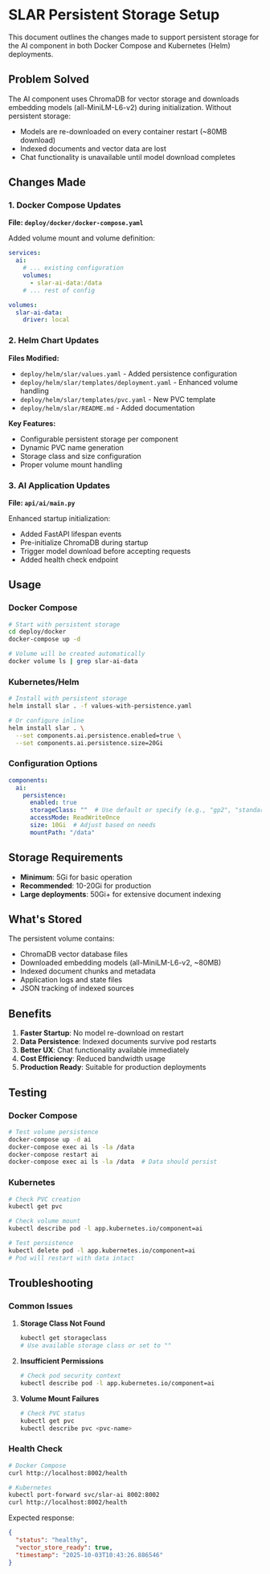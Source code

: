 # SLAR Persistent Storage Setup

This document outlines the changes made to support persistent storage for the AI component in both Docker Compose and Kubernetes (Helm) deployments.

## Problem Solved

The AI component uses ChromaDB for vector storage and downloads embedding models (all-MiniLM-L6-v2) during initialization. Without persistent storage:
- Models are re-downloaded on every container restart (~80MB download)
- Indexed documents and vector data are lost
- Chat functionality is unavailable until model download completes

## Changes Made

### 1. Docker Compose Updates

**File: `deploy/docker/docker-compose.yaml`**

Added volume mount and volume definition:

```yaml
services:
  ai:
    # ... existing configuration
    volumes:
      - slar-ai-data:/data
    # ... rest of config

volumes:
  slar-ai-data:
    driver: local
```

### 2. Helm Chart Updates

**Files Modified:**
- `deploy/helm/slar/values.yaml` - Added persistence configuration
- `deploy/helm/slar/templates/deployment.yaml` - Enhanced volume handling
- `deploy/helm/slar/templates/pvc.yaml` - New PVC template
- `deploy/helm/slar/README.md` - Added documentation

**Key Features:**
- Configurable persistent storage per component
- Dynamic PVC name generation
- Storage class and size configuration
- Proper volume mount handling

### 3. AI Application Updates

**File: `api/ai/main.py`**

Enhanced startup initialization:
- Added FastAPI lifespan events
- Pre-initialize ChromaDB during startup
- Trigger model download before accepting requests
- Added health check endpoint

## Usage

### Docker Compose

```bash
# Start with persistent storage
cd deploy/docker
docker-compose up -d

# Volume will be created automatically
docker volume ls | grep slar-ai-data
```

### Kubernetes/Helm

```bash
# Install with persistent storage
helm install slar . -f values-with-persistence.yaml

# Or configure inline
helm install slar . \
  --set components.ai.persistence.enabled=true \
  --set components.ai.persistence.size=20Gi
```

### Configuration Options

```yaml
components:
  ai:
    persistence:
      enabled: true
      storageClass: ""  # Use default or specify (e.g., "gp2", "standard")
      accessMode: ReadWriteOnce
      size: 10Gi  # Adjust based on needs
      mountPath: "/data"
```

## Storage Requirements

- **Minimum**: 5Gi for basic operation
- **Recommended**: 10-20Gi for production
- **Large deployments**: 50Gi+ for extensive document indexing

## What's Stored

The persistent volume contains:
- ChromaDB vector database files
- Downloaded embedding models (all-MiniLM-L6-v2, ~80MB)
- Indexed document chunks and metadata
- Application logs and state files
- JSON tracking of indexed sources

## Benefits

1. **Faster Startup**: No model re-download on restart
2. **Data Persistence**: Indexed documents survive pod restarts
3. **Better UX**: Chat functionality available immediately
4. **Cost Efficiency**: Reduced bandwidth usage
5. **Production Ready**: Suitable for production deployments

## Testing

### Docker Compose
```bash
# Test volume persistence
docker-compose up -d ai
docker-compose exec ai ls -la /data
docker-compose restart ai
docker-compose exec ai ls -la /data  # Data should persist
```

### Kubernetes
```bash
# Check PVC creation
kubectl get pvc

# Check volume mount
kubectl describe pod -l app.kubernetes.io/component=ai

# Test persistence
kubectl delete pod -l app.kubernetes.io/component=ai
# Pod will restart with data intact
```

## Troubleshooting

### Common Issues

1. **Storage Class Not Found**
   ```bash
   kubectl get storageclass
   # Use available storage class or set to ""
   ```

2. **Insufficient Permissions**
   ```bash
   # Check pod security context
   kubectl describe pod -l app.kubernetes.io/component=ai
   ```

3. **Volume Mount Failures**
   ```bash
   # Check PVC status
   kubectl get pvc
   kubectl describe pvc <pvc-name>
   ```

### Health Check

```bash
# Docker Compose
curl http://localhost:8002/health

# Kubernetes
kubectl port-forward svc/slar-ai 8002:8002
curl http://localhost:8002/health
```

Expected response:
```json
{
  "status": "healthy",
  "vector_store_ready": true,
  "timestamp": "2025-10-03T10:43:26.886546"
}
```
